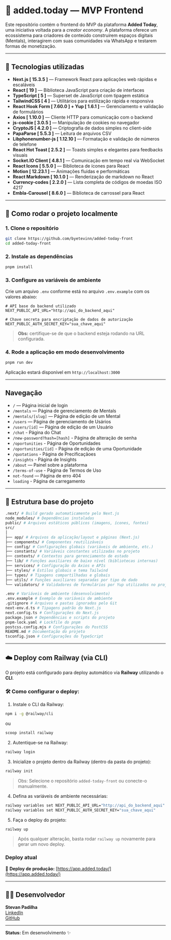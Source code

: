 # 🎨 added.today — MVP Frontend

Este repositório contém o frontend do MVP da plataforma **Added Today**, uma iniciativa voltada para a _creator economy_. A plataforma oferece um ecossistema para criadores de conteúdo construírem espaços digitais (Mentals), interagirem com suas comunidades via WhatsApp e testarem formas de monetização.

---

## 🚀 Tecnologias utilizadas

- **Next.js [ 15.3.5 ]** — Framework React para aplicações web rápidas e escaláveis
- **React [ 19 ]** — Biblioteca JavaScript para criação de interfaces
- **TypeScript [ 5 ]** — Superset de JavaScript com tipagem estática
- **TailwindCSS [ 4 ]** — Utilitários para estilização rápida e responsiva
- **React Hook Form [ 7.60.0 ] + Yup [ 1.6.1 ]** — Gerenciamento e validação de formulários
- **Axios [ 1.10.0 ]** — Cliente HTTP para comunicação com o backend
- **js-cookie [ 3.0.5 ]** — Manipulação de cookies no navegador
- **CryptoJS [ 4.2.0 ]** — Criptografia de dados simples no client-side
- **PapaParse [ 5.5.3 ]** — Leitura de arquivos CSV
- **Libphonenumber-js [ 1.12.10 ]** — Formatação e validação de números de telefone
- **React Hot Toast [ 2.5.2 ]** — Toasts simples e elegantes para feedbacks visuais
- **Socket.IO Client [ 4.8.1 ]** — Comunicação em tempo real via WebSocket
- **React Icons [ 5.5.0 ]** — Biblioteca de ícones para React
- **Motion [ 12.23.1 ]** — Animações fluidas e performáticas
- **React Markdown [ 10.1.0 ]** — Renderização de markdown no React
- **Currency-codes [ 2.2.0 ]** — Lista completa de códigos de moedas ISO 4217
- **Embla-Carousel [ 8.6.0 ]** — Biblioteca de carrossel para React

---

## 🧪 Como rodar o projeto localmente

### 1. Clone o repositório

```bash
git clone https://github.com/byetevinn/added-today-front
cd added-today-front
```

### 2. Instale as dependências

```bash
pnpm install
```

### 3. Configure as variáveis de ambiente

Crie um arquivo `.env` conforme está no arquivo `.env.example` com os valores abaixo:

```env
# API base do backend utilizado
NEXT_PUBLIC_API_URL="http://api_do_backend_aqui"

# Chave secreta para encriptação de dados de autorização
NEXT_PUBLIC_AUTH_SECRET_KEY="sua_chave_aqui"
```

> **Obs:** certifique-se de que o backend esteja rodando na URL configurada.

### 4. Rode a aplicação em modo desenvolvimento

```bash
pnpm run dev
```

Aplicação estará disponível em `http://localhost:3000`

---

## Navegação

- `/` — Página inicial de login
- `/mentals` — Página de gerenciamento de Mentals
- `/mentals/[slug]` — Página de edição de um Mental
- `/users` — Página de gerenciamento de Usários
- `/users/[id]` — Página de edição de um Usuário
- `/chat` - Página do Chat
- `/new-password?hash=[hash]` - Página de alteração de senha
- `/oportunities` - Página de Oportunidades
- `/oportunities/[id]` - Página de edição de uma Oportunidade
- `/quotations` - Página de Precificaçãoes
- `/insights` - Página de Insights
- `/about` — Painel sobre a plataforma
- `/terms-of-use` - Página de Termos de Uso
- `not-found` — Página de erro 404
- `loading` - Página de carregamento

---

## 📁 Estrutura base do projeto

```bash
.next/ # Build gerado automaticamente pelo Next.js
node_modules/ # Dependências instaladas
public/ # Arquivos estáticos públicos (imagens, ícones, fontes)
src/
│
├── app/ # Arquivos da aplicação/layout e páginas (Next.js)
├── components/ # Componentes reutilizáveis
├── config/ # Configurações globais (variáveis de ambiente, etc.)
├── constants/ # Variáveis constantes utilizadas no projeto
├── contexts/ # Contextos para gerenciamento de estado
├── lib/ # Funções auxiliares de baixo nível (bibliotecas internas)
├── services/ # Configuração do Axios e APIs
├── styles/ # Estilos globais e tema Tailwind
├── types/ # Tipagens compartilhadas e globais
├── utils/ # Funções auxiliares separadas por tipo de dado
└── validators/ # Validadores de formulários por Yup utilizados no projeto

.env # Variáveis de ambiente (desenvolvimento)
.env.example # Exemplo de variáveis de ambiente
.gitignore # Arquivos e pastas ignorados pelo Git
next-env.d.ts # Tipagens padrão do Next.js
next.config.ts # Configurações do Next.js
package.json # Dependências e scripts do projeto
pnpm-lock.yaml # Lockfile do pnpm
postcss.config.mjs # Configurações do PostCSS
README.md # Documentação do projeto
tsconfig.json # Configurações do TypeScript
```

---

## ☁️ Deploy com Railway (via CLI)

O projeto está configurado para deploy automático via **Railway** utilizando o **CLI**.

### 🛠 Como configurar o deploy:

1. Instale o CLI da Railway:

```bash
npm i -g @railway/cli
```

ou

```bash
scoop install railway
```

2. Autentique-se na Railway:

```bash
railway login
```

3. Inicialize o projeto dentro da Railway (dentro da pasta do projeto):

```bash
railway init
```

> Obs: Selecione o repositório `added-today-front` ou conecte-o manualmente.

4. Defina as variáveis de ambiente necessárias:

```bash
railway variables set NEXT_PUBLIC_API_URL="http://api_do_backend_aqui"
railway variables set NEXT_PUBLIC_AUTH_SECRET_KEY="sua_chave_aqui"
```

5. Faça o deploy do projeto:

```bash
railway up
```

> Após qualquer alteração, basta rodar `railway up` novamente para gerar um novo deploy.

### Deploy atual

🔗 **Deploy de produção:** [https://app.added.today/](https://app.added.today/)

---

## 🧑‍💻 Desenvolvedor

**Stevan Padilha**\
[LinkedIn](https://www.linkedin.com/in/stevan-santos-510851235/)\
[GitHub](https://github.com/byetevinn)

---

**Status:** Em desenvolvimento ✨
